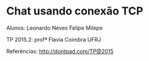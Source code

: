Chat usando conexão TCP
==========================


Alunos:
Leonardo Neves
Felipe Milepe


TP 2015.2:
profª Flavia Coimbra
UFRJ



Referências:
http://dontpad.com/TP@2015
